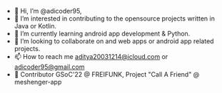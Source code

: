 - 👋 Hi, I’m @adicoder95,
- 👀 I’m interested in contributing to the opensource projects written in Java or Kotlin.
- 🌱 I’m currently learning android app development & Python.
- 💞️ I’m looking to collaborate on and web apps or android app related projects.
- 📫 How to reach me aditya20031214@icloud.com or adicoder95@gmail.com
- 🔆 Contributor GSoC'22 @ FREIFUNK, Project "Call A Friend" @ meshenger-app

